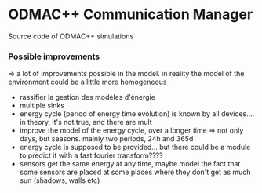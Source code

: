 # ODMAC++ Communication Manager
Source code of ODMAC++ simulations

### Possible improvements

=> a lot of improvements possible in the model. in reality the model of the environment could be a little more homogeneous

- rassifier la gestion des modèles d'énergie
- multiple sinks
- energy cycle (period of energy time evolution) is known by all devices.... in theory, it's not true, and there are mult
- improve the model of the energy cycle, over a longer time => not only days, but seasons. mainly two periods, 24h and 365d
- energy cycle is supposed to be provided... but there could be a module to predict it with a fast fourier transform????
- sensors get the same energy at any time, maybe model the fact that some sensors are placed at some places where they don't get as much sun (shadows, walls etc)
